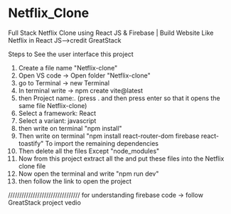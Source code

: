 # Netflix_Clone
Full Stack Netflix Clone using React JS &amp; Firebase | Build Website Like Netflix in React JS-->credit  GreatStack

Steps to See the user interface this project
1) Create a file name "Netflix-clone"
2) Open VS code -> Open folder "Netflix-clone"
3) go to Terminal -> new Terminal
4) In terminal write -> npm create vite@latest
5) then Project name:. (press . and then press enter so that it opens the same file Netflix-clone)
6) Select a framework: React
7) Select a variant: javascript
8) then write on terminal "npm install"
9) Then write on terminal "npm install react-router-dom firebase react-toastify" To import the remaining dependencies
10) Then delete all the files Except "node_modules"
11) Now from this project extract all the and put these files into the Netflix clone file
12) Now open the terminal and write "npm run dev"
13) then follow the link to open the project

////////////////////////////////
for understanding firebase code -> follow GreatStack project vedio
